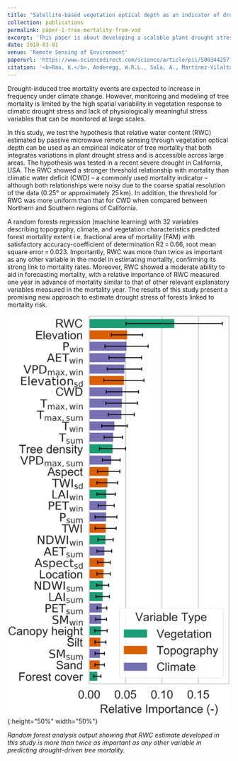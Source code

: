 ```yaml
---
title: "Satellite-based vegetation optical depth as an indicator of drought-driven tree mortality"
collection: publications
permalink: paper-1-tree-mortality-from-vod
excerpt: 'This paper is about developing a scalable plant drought stress indicator using vegetation optical depth.'
date: 2019-03-01
venue: 'Remote Sensing of Environment'
paperurl: 'https://www.sciencedirect.com/science/article/pii/S0034425719301208'
citation: '<b>Rao, K.</b>, Anderegg, W.R.L., Sala, A., Martínez-Vilalta, J. & Konings, A.G. (2019). Satellite-based vegetation optical depth as an indicator of drought-driven tree mortality. <i>Remote Sens. Environ.</i>, 227, 125–136.'
---
```


Drought-induced tree mortality events are expected to increase in frequency under climate change. However, monitoring and modeling of tree mortality is limited by the high spatial variability in vegetation response to climatic drought stress and lack of physiologically meaningful stress variables that can be monitored at large scales. 

In this study, we test the hypothesis that relative water content (RWC) estimated by passive microwave remote sensing through vegetation optical depth can be used as an empirical indicator of tree mortality that both integrates variations in plant drought stress and is accessible across large areas. The hypothesis was tested in a recent severe drought in California, USA. The RWC showed a stronger threshold relationship with mortality than climatic water deficit (CWD) – a commonly used mortality indicator – although both relationships were noisy due to the coarse spatial resolution of the data (0.25° or approximately 25 km). In addition, the threshold for RWC was more uniform than that for CWD when compared between Northern and Southern regions of California. 

A random forests regression (machine learning) with 32 variables describing topography, climate, and vegetation characteristics predicted forest mortality extent i.e. fractional area of mortality (FAM) with satisfactory accuracy-coefficient of determination R2 = 0.66, root mean square error = 0.023. Importantly, RWC was more than twice as important as any other variable in the model in estimating mortality, confirming its strong link to mortality rates. Moreover, RWC showed a moderate ability to aid in forecasting mortality, with a relative importance of RWC measured one year in advance of mortality similar to that of other relevant explanatory variables measured in the mortality year. The results of this study present a promising new approach to estimate drought stress of forests linked to mortality risk.

![Random forest analysis output showing that RWC estimate developed in this study is more than twice as important as any other variable in predicting drought-driven tree mortality.](/images/rwc.jpg){:height="50%" width="50%"}

_Random forest analysis output showing that RWC estimate developed in this study is more than twice as important as any other variable in predicting drought-driven tree mortality._
